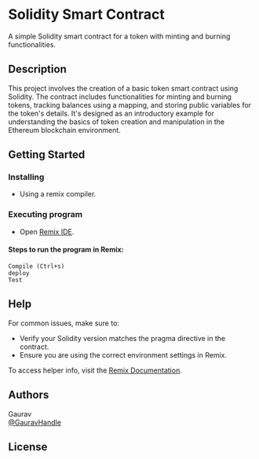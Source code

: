 # Solidity Smart Contract

A simple Solidity smart contract for a token with minting and burning functionalities.

## Description

This project involves the creation of a basic token smart contract using Solidity. The contract includes functionalities for minting and burning tokens, tracking balances using a mapping, and storing public variables for the token's details. It's designed as an introductory example for understanding the basics of token creation and manipulation in the Ethereum blockchain environment.

## Getting Started

### Installing

* Using a remix compiler.

### Executing program

* Open [Remix IDE](https://remix.ethereum.org/).

#### Steps to run the program in Remix:
    Compile (Ctrl+s)
    deploy
    Test

## Help

For common issues, make sure to:

* Verify your Solidity version matches the pragma directive in the contract.
* Ensure you are using the correct environment settings in Remix.

To access helper info, visit the [Remix Documentation](https://remix-ide.readthedocs.io/en/latest/).

## Authors

Gaurav  
[@GauravHandle](https://www.linkedin.com/in/gaurav-kumar-18151819b/)

## License
